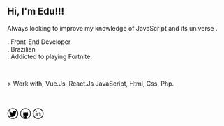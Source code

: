 <h2>Hi, I'm Edu!!! </h2>
<p>Always looking to improve my knowledge of JavaScript and its universe .</p>
<p>
  . Front-End Developer
  <br>
  . Brazilian
  <br>
  . Addicted to playing Fortnite.
</p>
<br>
<p>
  > Work with, Vue.Js, React.Js JavaScript, Html, Css, Php.
</p>
<br>

<br>
<nav>
  <a href="https://twitter.com/eduardo07js"><img width="25px" src="https://github.com/eduardonk9999/eduardonk9999/blob/master/assets/twitter_icon-icons.com_65436.png"></a>
  <a href="https://github.com/eduardonk9999"><img width="25px" src="https://github.com/eduardonk9999/eduardonk9999/blob/master/assets/github_icon-icons.com_65450.png"></a>
  <a href="https://www.linkedin.com/in/eduardo-silva-537963160/"><img width="25px" src="https://github.com/eduardonk9999/eduardonk9999/blob/master/assets/linkedin_icon-icons.com_65439.png"/></a>
</nav>
